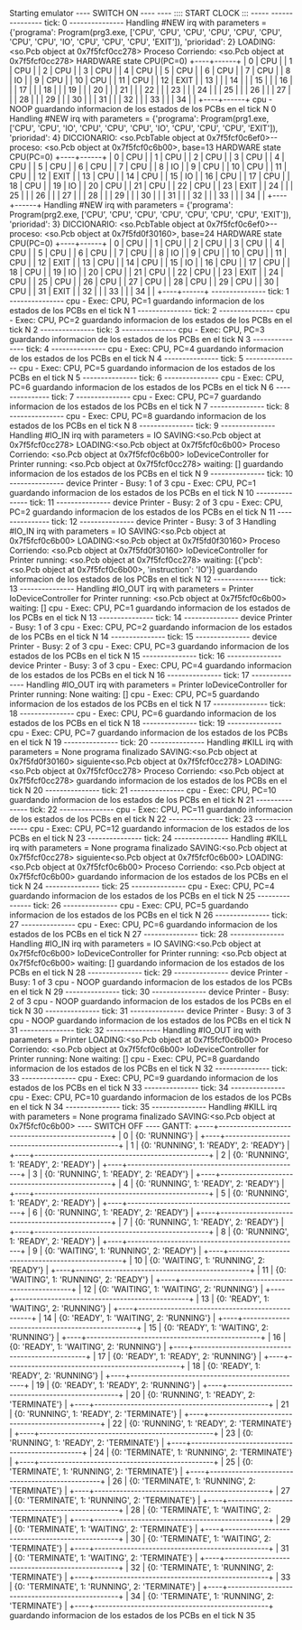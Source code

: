 Starting emulator
 ---- SWITCH ON ---- 
---- :::: START CLOCK  ::: -----
        --------------- tick: 0 ---------------
Handling #NEW irq with parameters = {'programa': Program(prg3.exe, ['CPU', 'CPU', 'CPU', 'CPU', 'CPU', 'CPU', 'CPU', 'CPU', 'IO', 'CPU', 'CPU', 'CPU', 'EXIT']), 'prioridad': 2}
LOADING:<so.Pcb object at 0x7f5fcf0cc278>
Proceso Corriendo: <so.Pcb object at 0x7f5fcf0cc278>
HARDWARE state CPU(PC=0)
+----+------+
|  0 | CPU  |
|  1 | CPU  |
|  2 | CPU  |
|  3 | CPU  |
|  4 | CPU  |
|  5 | CPU  |
|  6 | CPU  |
|  7 | CPU  |
|  8 | IO   |
|  9 | CPU  |
| 10 | CPU  |
| 11 | CPU  |
| 12 | EXIT |
| 13 |      |
| 14 |      |
| 15 |      |
| 16 |      |
| 17 |      |
| 18 |      |
| 19 |      |
| 20 |      |
| 21 |      |
| 22 |      |
| 23 |      |
| 24 |      |
| 25 |      |
| 26 |      |
| 27 |      |
| 28 |      |
| 29 |      |
| 30 |      |
| 31 |      |
| 32 |      |
| 33 |      |
| 34 |      |
+----+------+
cpu - NOOP
guardando informacion de los estados de los PCBs en el tick N 0
Handling #NEW irq with parameters = {'programa': Program(prg1.exe, ['CPU', 'CPU', 'IO', 'CPU', 'CPU', 'CPU', 'IO', 'CPU', 'CPU', 'CPU', 'EXIT']), 'prioridad': 4}
DICCIONARIO: <so.PcbTable object at 0x7f5fcf0c6ef0>--proceso: <so.Pcb object at 0x7f5fcf0c6b00>, base=13
HARDWARE state CPU(PC=0)
+----+------+
|  0 | CPU  |
|  1 | CPU  |
|  2 | CPU  |
|  3 | CPU  |
|  4 | CPU  |
|  5 | CPU  |
|  6 | CPU  |
|  7 | CPU  |
|  8 | IO   |
|  9 | CPU  |
| 10 | CPU  |
| 11 | CPU  |
| 12 | EXIT |
| 13 | CPU  |
| 14 | CPU  |
| 15 | IO   |
| 16 | CPU  |
| 17 | CPU  |
| 18 | CPU  |
| 19 | IO   |
| 20 | CPU  |
| 21 | CPU  |
| 22 | CPU  |
| 23 | EXIT |
| 24 |      |
| 25 |      |
| 26 |      |
| 27 |      |
| 28 |      |
| 29 |      |
| 30 |      |
| 31 |      |
| 32 |      |
| 33 |      |
| 34 |      |
+----+------+
Handling #NEW irq with parameters = {'programa': Program(prg2.exe, ['CPU', 'CPU', 'CPU', 'CPU', 'CPU', 'CPU', 'CPU', 'EXIT']), 'prioridad': 3}
DICCIONARIO: <so.PcbTable object at 0x7f5fcf0c6ef0>--proceso: <so.Pcb object at 0x7f5fd0f30160>, base=24
HARDWARE state CPU(PC=0)
+----+------+
|  0 | CPU  |
|  1 | CPU  |
|  2 | CPU  |
|  3 | CPU  |
|  4 | CPU  |
|  5 | CPU  |
|  6 | CPU  |
|  7 | CPU  |
|  8 | IO   |
|  9 | CPU  |
| 10 | CPU  |
| 11 | CPU  |
| 12 | EXIT |
| 13 | CPU  |
| 14 | CPU  |
| 15 | IO   |
| 16 | CPU  |
| 17 | CPU  |
| 18 | CPU  |
| 19 | IO   |
| 20 | CPU  |
| 21 | CPU  |
| 22 | CPU  |
| 23 | EXIT |
| 24 | CPU  |
| 25 | CPU  |
| 26 | CPU  |
| 27 | CPU  |
| 28 | CPU  |
| 29 | CPU  |
| 30 | CPU  |
| 31 | EXIT |
| 32 |      |
| 33 |      |
| 34 |      |
+----+------+
        --------------- tick: 1 ---------------
cpu - Exec: CPU, PC=1
guardando informacion de los estados de los PCBs en el tick N 1
        --------------- tick: 2 ---------------
cpu - Exec: CPU, PC=2
guardando informacion de los estados de los PCBs en el tick N 2
        --------------- tick: 3 ---------------
cpu - Exec: CPU, PC=3
guardando informacion de los estados de los PCBs en el tick N 3
        --------------- tick: 4 ---------------
cpu - Exec: CPU, PC=4
guardando informacion de los estados de los PCBs en el tick N 4
        --------------- tick: 5 ---------------
cpu - Exec: CPU, PC=5
guardando informacion de los estados de los PCBs en el tick N 5
        --------------- tick: 6 ---------------
cpu - Exec: CPU, PC=6
guardando informacion de los estados de los PCBs en el tick N 6
        --------------- tick: 7 ---------------
cpu - Exec: CPU, PC=7
guardando informacion de los estados de los PCBs en el tick N 7
        --------------- tick: 8 ---------------
cpu - Exec: CPU, PC=8
guardando informacion de los estados de los PCBs en el tick N 8
        --------------- tick: 9 ---------------
Handling #IO_IN irq with parameters = IO
SAVING:<so.Pcb object at 0x7f5fcf0cc278>
LOADING:<so.Pcb object at 0x7f5fcf0c6b00>
Proceso Corriendo: <so.Pcb object at 0x7f5fcf0c6b00>
IoDeviceController for Printer running: <so.Pcb object at 0x7f5fcf0cc278> waiting: []
guardando informacion de los estados de los PCBs en el tick N 9
        --------------- tick: 10 ---------------
device Printer - Busy: 1 of 3
cpu - Exec: CPU, PC=1
guardando informacion de los estados de los PCBs en el tick N 10
        --------------- tick: 11 ---------------
device Printer - Busy: 2 of 3
cpu - Exec: CPU, PC=2
guardando informacion de los estados de los PCBs en el tick N 11
        --------------- tick: 12 ---------------
device Printer - Busy: 3 of 3
Handling #IO_IN irq with parameters = IO
SAVING:<so.Pcb object at 0x7f5fcf0c6b00>
LOADING:<so.Pcb object at 0x7f5fd0f30160>
Proceso Corriendo: <so.Pcb object at 0x7f5fd0f30160>
IoDeviceController for Printer running: <so.Pcb object at 0x7f5fcf0cc278> waiting: [{'pcb': <so.Pcb object at 0x7f5fcf0c6b00>, 'instruction': 'IO'}]
guardando informacion de los estados de los PCBs en el tick N 12
        --------------- tick: 13 ---------------
Handling #IO_OUT irq with parameters = Printer
IoDeviceController for Printer running: <so.Pcb object at 0x7f5fcf0c6b00> waiting: []
cpu - Exec: CPU, PC=1
guardando informacion de los estados de los PCBs en el tick N 13
        --------------- tick: 14 ---------------
device Printer - Busy: 1 of 3
cpu - Exec: CPU, PC=2
guardando informacion de los estados de los PCBs en el tick N 14
        --------------- tick: 15 ---------------
device Printer - Busy: 2 of 3
cpu - Exec: CPU, PC=3
guardando informacion de los estados de los PCBs en el tick N 15
        --------------- tick: 16 ---------------
device Printer - Busy: 3 of 3
cpu - Exec: CPU, PC=4
guardando informacion de los estados de los PCBs en el tick N 16
        --------------- tick: 17 ---------------
Handling #IO_OUT irq with parameters = Printer
IoDeviceController for Printer running: None waiting: []
cpu - Exec: CPU, PC=5
guardando informacion de los estados de los PCBs en el tick N 17
        --------------- tick: 18 ---------------
cpu - Exec: CPU, PC=6
guardando informacion de los estados de los PCBs en el tick N 18
        --------------- tick: 19 ---------------
cpu - Exec: CPU, PC=7
guardando informacion de los estados de los PCBs en el tick N 19
        --------------- tick: 20 ---------------
Handling #KILL irq with parameters = None
programa finalizado
SAVING:<so.Pcb object at 0x7f5fd0f30160>
siguiente<so.Pcb object at 0x7f5fcf0cc278>
LOADING:<so.Pcb object at 0x7f5fcf0cc278>
Proceso Corriendo: <so.Pcb object at 0x7f5fcf0cc278>
guardando informacion de los estados de los PCBs en el tick N 20
        --------------- tick: 21 ---------------
cpu - Exec: CPU, PC=10
guardando informacion de los estados de los PCBs en el tick N 21
        --------------- tick: 22 ---------------
cpu - Exec: CPU, PC=11
guardando informacion de los estados de los PCBs en el tick N 22
        --------------- tick: 23 ---------------
cpu - Exec: CPU, PC=12
guardando informacion de los estados de los PCBs en el tick N 23
        --------------- tick: 24 ---------------
Handling #KILL irq with parameters = None
programa finalizado
SAVING:<so.Pcb object at 0x7f5fcf0cc278>
siguiente<so.Pcb object at 0x7f5fcf0c6b00>
LOADING:<so.Pcb object at 0x7f5fcf0c6b00>
Proceso Corriendo: <so.Pcb object at 0x7f5fcf0c6b00>
guardando informacion de los estados de los PCBs en el tick N 24
        --------------- tick: 25 ---------------
cpu - Exec: CPU, PC=4
guardando informacion de los estados de los PCBs en el tick N 25
        --------------- tick: 26 ---------------
cpu - Exec: CPU, PC=5
guardando informacion de los estados de los PCBs en el tick N 26
        --------------- tick: 27 ---------------
cpu - Exec: CPU, PC=6
guardando informacion de los estados de los PCBs en el tick N 27
        --------------- tick: 28 ---------------
Handling #IO_IN irq with parameters = IO
SAVING:<so.Pcb object at 0x7f5fcf0c6b00>
IoDeviceController for Printer running: <so.Pcb object at 0x7f5fcf0c6b00> waiting: []
guardando informacion de los estados de los PCBs en el tick N 28
        --------------- tick: 29 ---------------
device Printer - Busy: 1 of 3
cpu - NOOP
guardando informacion de los estados de los PCBs en el tick N 29
        --------------- tick: 30 ---------------
device Printer - Busy: 2 of 3
cpu - NOOP
guardando informacion de los estados de los PCBs en el tick N 30
        --------------- tick: 31 ---------------
device Printer - Busy: 3 of 3
cpu - NOOP
guardando informacion de los estados de los PCBs en el tick N 31
        --------------- tick: 32 ---------------
Handling #IO_OUT irq with parameters = Printer
LOADING:<so.Pcb object at 0x7f5fcf0c6b00>
Proceso Corriendo: <so.Pcb object at 0x7f5fcf0c6b00>
IoDeviceController for Printer running: None waiting: []
cpu - Exec: CPU, PC=8
guardando informacion de los estados de los PCBs en el tick N 32
        --------------- tick: 33 ---------------
cpu - Exec: CPU, PC=9
guardando informacion de los estados de los PCBs en el tick N 33
        --------------- tick: 34 ---------------
cpu - Exec: CPU, PC=10
guardando informacion de los estados de los PCBs en el tick N 34
        --------------- tick: 35 ---------------
Handling #KILL irq with parameters = None
programa finalizado
SAVING:<so.Pcb object at 0x7f5fcf0c6b00>
 ---- SWITCH OFF ---- 
GANTT: +----+------------------------------------------------+
|  0 | {0: 'RUNNING'}                                 |
+----+------------------------------------------------+
|  1 | {0: 'RUNNING', 1: 'READY', 2: 'READY'}         |
+----+------------------------------------------------+
|  2 | {0: 'RUNNING', 1: 'READY', 2: 'READY'}         |
+----+------------------------------------------------+
|  3 | {0: 'RUNNING', 1: 'READY', 2: 'READY'}         |
+----+------------------------------------------------+
|  4 | {0: 'RUNNING', 1: 'READY', 2: 'READY'}         |
+----+------------------------------------------------+
|  5 | {0: 'RUNNING', 1: 'READY', 2: 'READY'}         |
+----+------------------------------------------------+
|  6 | {0: 'RUNNING', 1: 'READY', 2: 'READY'}         |
+----+------------------------------------------------+
|  7 | {0: 'RUNNING', 1: 'READY', 2: 'READY'}         |
+----+------------------------------------------------+
|  8 | {0: 'RUNNING', 1: 'READY', 2: 'READY'}         |
+----+------------------------------------------------+
|  9 | {0: 'WAITING', 1: 'RUNNING', 2: 'READY'}       |
+----+------------------------------------------------+
| 10 | {0: 'WAITING', 1: 'RUNNING', 2: 'READY'}       |
+----+------------------------------------------------+
| 11 | {0: 'WAITING', 1: 'RUNNING', 2: 'READY'}       |
+----+------------------------------------------------+
| 12 | {0: 'WAITING', 1: 'WAITING', 2: 'RUNNING'}     |
+----+------------------------------------------------+
| 13 | {0: 'READY', 1: 'WAITING', 2: 'RUNNING'}       |
+----+------------------------------------------------+
| 14 | {0: 'READY', 1: 'WAITING', 2: 'RUNNING'}       |
+----+------------------------------------------------+
| 15 | {0: 'READY', 1: 'WAITING', 2: 'RUNNING'}       |
+----+------------------------------------------------+
| 16 | {0: 'READY', 1: 'WAITING', 2: 'RUNNING'}       |
+----+------------------------------------------------+
| 17 | {0: 'READY', 1: 'READY', 2: 'RUNNING'}         |
+----+------------------------------------------------+
| 18 | {0: 'READY', 1: 'READY', 2: 'RUNNING'}         |
+----+------------------------------------------------+
| 19 | {0: 'READY', 1: 'READY', 2: 'RUNNING'}         |
+----+------------------------------------------------+
| 20 | {0: 'RUNNING', 1: 'READY', 2: 'TERMINATE'}     |
+----+------------------------------------------------+
| 21 | {0: 'RUNNING', 1: 'READY', 2: 'TERMINATE'}     |
+----+------------------------------------------------+
| 22 | {0: 'RUNNING', 1: 'READY', 2: 'TERMINATE'}     |
+----+------------------------------------------------+
| 23 | {0: 'RUNNING', 1: 'READY', 2: 'TERMINATE'}     |
+----+------------------------------------------------+
| 24 | {0: 'TERMINATE', 1: 'RUNNING', 2: 'TERMINATE'} |
+----+------------------------------------------------+
| 25 | {0: 'TERMINATE', 1: 'RUNNING', 2: 'TERMINATE'} |
+----+------------------------------------------------+
| 26 | {0: 'TERMINATE', 1: 'RUNNING', 2: 'TERMINATE'} |
+----+------------------------------------------------+
| 27 | {0: 'TERMINATE', 1: 'RUNNING', 2: 'TERMINATE'} |
+----+------------------------------------------------+
| 28 | {0: 'TERMINATE', 1: 'WAITING', 2: 'TERMINATE'} |
+----+------------------------------------------------+
| 29 | {0: 'TERMINATE', 1: 'WAITING', 2: 'TERMINATE'} |
+----+------------------------------------------------+
| 30 | {0: 'TERMINATE', 1: 'WAITING', 2: 'TERMINATE'} |
+----+------------------------------------------------+
| 31 | {0: 'TERMINATE', 1: 'WAITING', 2: 'TERMINATE'} |
+----+------------------------------------------------+
| 32 | {0: 'TERMINATE', 1: 'RUNNING', 2: 'TERMINATE'} |
+----+------------------------------------------------+
| 33 | {0: 'TERMINATE', 1: 'RUNNING', 2: 'TERMINATE'} |
+----+------------------------------------------------+
| 34 | {0: 'TERMINATE', 1: 'RUNNING', 2: 'TERMINATE'} |
+----+------------------------------------------------+
guardando informacion de los estados de los PCBs en el tick N 35